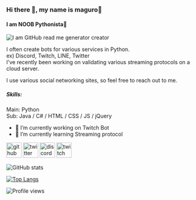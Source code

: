 
### Hi there 👋, my name is maguro🍣
#### I am NOOB Pythonista🐍
![I am GitHub read me generator creator](https://pbs.twimg.com/profile_images/1253353757036797953/PX4NRRT0_400x400.jpg)

I often create bots for various services in Python.  
ex) Discord, Twitch, LINE, Twitter  
I've recently been working on validating various streaming protocols on a cloud server.  

I use various social networking sites, so feel free to reach out to me.  

##### Skills: 
Main: Python  
Sub: Java / C# / HTML / CSS / JS / jQuery

- 🔭 I’m currently working on Twitch Bot 
- 🌱 I’m currently learning Streaming protocol 


[<img src='https://cdn.jsdelivr.net/npm/simple-icons@3.0.1/icons/github.svg' alt='github' height='40'>](https://github.com/maguro869)  [<img src='https://cdn.jsdelivr.net/npm/simple-icons@3.0.1/icons/twitter.svg' alt='twitter' height='40'>](https://twitter.com/maguro869)  [<img src='https://cdn.jsdelivr.net/npm/simple-icons@3.0.1/icons/discord.svg' alt='discord' height='40'>](maguro#0869)  [<img src='https://cdn.jsdelivr.net/npm/simple-icons@3.0.1/icons/twitch.svg' alt='twitch' height='40'>](https://twitch.tv/maguro869)  

![GitHub stats](https://github-readme-stats.vercel.app/api?username=maguro869&show_icons=true)  

[![Top Langs](https://github-readme-stats.vercel.app/api/top-langs/?username=maguro869)](https://github.com/anuraghazra/github-readme-stats)

![Profile views](https://gpvc.arturio.dev/maguro869)  
